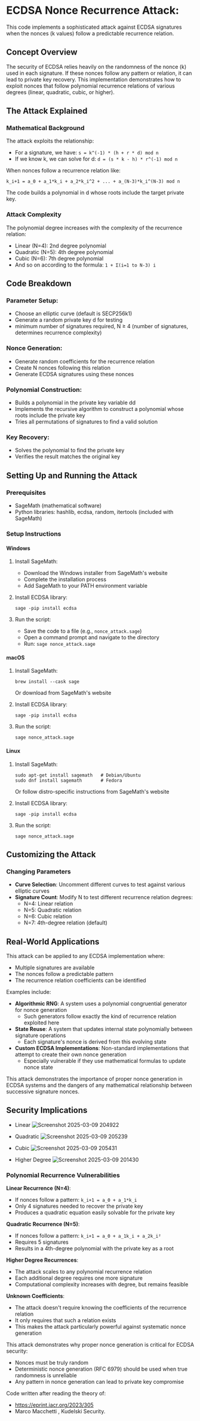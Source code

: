# ECDSA Nonce Recurrence Attack:

This code implements a sophisticated attack against ECDSA signatures when the nonces (k values) follow a predictable recurrence relation.

## Concept Overview

The security of ECDSA relies heavily on the randomness of the nonce (k) used in each signature. If these nonces follow any pattern or relation, it can lead to private key recovery. This implementation demonstrates how to exploit nonces that follow polynomial recurrence relations of various degrees (linear, quadratic, cubic, or higher).

## The Attack Explained

### Mathematical Background

The attack exploits the relationship:

- For a signature, we have: `s = k^(-1) * (h + r * d) mod n`
- If we know k, we can solve for d: `d = (s * k - h) * r^(-1) mod n`

When nonces follow a recurrence relation like:

`k_i+1 = a_0 + a_1*k_i + a_2*k_i^2 + ... + a_(N-3)*k_i^(N-3) mod n`

The code builds a polynomial in d whose roots include the target private key.

### Attack Complexity

The polynomial degree increases with the complexity of the recurrence relation:

- Linear (N=4): 2nd degree polynomial
- Quadratic (N=5): 4th degree polynomial
- Cubic (N=6): 7th degree polynomial
- And so on according to the formula: `1 + Σ(i=1 to N-3) i`

## Code Breakdown

### Parameter Setup:
- Choose an elliptic curve (default is SECP256k1)
- Generate a random private key d for testing
- minimum number of signatures required, N ≥ 4 (number of signatures, determines recurrence complexity)

### Nonce Generation:
- Generate random coefficients for the recurrence relation
- Create N nonces following this relation
- Generate ECDSA signatures using these nonces

### Polynomial Construction:
- Builds a polynomial in the private key variable dd
- Implements the recursive algorithm to construct a polynomial whose roots include the private key
- Tries all permutations of signatures to find a valid solution

### Key Recovery:
- Solves the polynomial to find the private key
- Verifies the result matches the original key

## Setting Up and Running the Attack

### Prerequisites
- SageMath (mathematical software)
- Python libraries: hashlib, ecdsa, random, itertools (included with SageMath)

### Setup Instructions

#### Windows
1. Install SageMath:
   - Download the Windows installer from SageMath's website
   - Complete the installation process
   - Add SageMath to your PATH environment variable

2. Install ECDSA library:
   ```
   sage -pip install ecdsa
   ```

3. Run the script:
   - Save the code to a file (e.g., `nonce_attack.sage`)
   - Open a command prompt and navigate to the directory
   - Run: `sage nonce_attack.sage`

#### macOS
1. Install SageMath:
   ```
   brew install --cask sage
   ```
   Or download from SageMath's website

2. Install ECDSA library:
   ```
   sage -pip install ecdsa
   ```

3. Run the script:
   ```
   sage nonce_attack.sage
   ```

#### Linux
1. Install SageMath:
   ```
   sudo apt-get install sagemath   # Debian/Ubuntu
   sudo dnf install sagemath       # Fedora
   ```
   Or follow distro-specific instructions from SageMath's website

2. Install ECDSA library:
   ```
   sage -pip install ecdsa
   ```

3. Run the script:
   ```
   sage nonce_attack.sage
   ```

## Customizing the Attack

### Changing Parameters
- **Curve Selection**: Uncomment different curves to test against various elliptic curves
- **Signature Count**: Modify N to test different recurrence relation degrees:
  - N=4: Linear relation
  - N=5: Quadratic relation
  - N=6: Cubic relation
  - N=7: 4th-degree relation (default)

## Real-World Applications

This attack can be applied to any ECDSA implementation where:
- Multiple signatures are available
- The nonces follow a predictable pattern
- The recurrence relation coefficients can be identified

Examples include:
- **Algorithmic RNG**: A system uses a polynomial congruential generator for nonce generation
  - Such generators follow exactly the kind of recurrence relation exploited here
- **State Reuse**: A system that updates internal state polynomially between signature operations
  - Each signature's nonce is derived from this evolving state
- **Custom ECDSA Implementations**: Non-standard implementations that attempt to create their own nonce generation
  - Especially vulnerable if they use mathematical formulas to update nonce state

This attack demonstrates the importance of proper nonce generation in ECDSA systems and the dangers of any mathematical relationship between successive signature nonces.

## Security Implications

- Linear
![Screenshot 2025-03-09 204922](https://github.com/user-attachments/assets/d1275ece-a3cf-4892-8137-c87215a53131)

- Quadratic
![Screenshot 2025-03-09 205239](https://github.com/user-attachments/assets/4a87210e-e271-4acf-8755-b27e21144789)

- Cubic
![Screenshot 2025-03-09 205431](https://github.com/user-attachments/assets/840c9855-b281-4231-85c8-00e449a0c87f)
 
- Higher Degree
![Screenshot 2025-03-09 201430](https://github.com/user-attachments/assets/5a10782c-3403-4281-9dcf-ec5d97409436)


### Polynomial Recurrence Vulnerabilities

**Linear Recurrence (N=4)**:
- If nonces follow a pattern: `k_i+1 = a_0 + a_1*k_i`
- Only 4 signatures needed to recover the private key
- Produces a quadratic equation easily solvable for the private key

**Quadratic Recurrence (N=5)**:
- If nonces follow a pattern: `k_i+1 = a_0 + a_1k_i + a_2k_i²`
- Requires 5 signatures
- Results in a 4th-degree polynomial with the private key as a root

**Higher Degree Recurrences**:
- The attack scales to any polynomial recurrence relation
- Each additional degree requires one more signature
- Computational complexity increases with degree, but remains feasible

**Unknown Coefficients**:
- The attack doesn't require knowing the coefficients of the recurrence relation
- It only requires that such a relation exists
- This makes the attack particularly powerful against systematic nonce generation

This attack demonstrates why proper nonce generation is critical for ECDSA security:
- Nonces must be truly random
- Deterministic nonce generation (RFC 6979) should be used when true randomness is unreliable
- Any pattern in nonce generation can lead to private key compromise

Code written after reading the theory of:
- https://eprint.iacr.org/2023/305
-  Marco Macchetti , Kudelski Security. 
